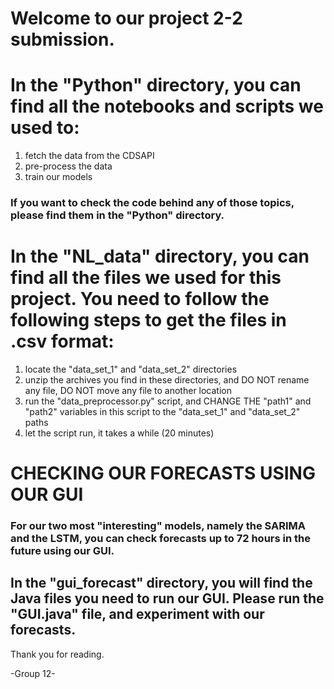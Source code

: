 # Welcome to our project 2-2 submission. 

# In the "Python" directory, you can find all the notebooks and scripts we used to:
1) fetch the data from the CDSAPI
2) pre-process the data
3) train our models

###  If you want to check the code behind any of those topics, please find them in the "Python" directory.

# In the "NL_data" directory, you can find all the files we used for this project. You need to follow the following steps to get the files in .csv format:
1) locate the "data_set_1" and "data_set_2" directories
2) unzip the archives you find in these directories, and DO NOT rename any file, DO NOT move any file to another location
3) run the "data_preprocessor.py" script, and CHANGE THE "path1" and "path2" variables in this script to the "data_set_1" and "data_set_2" paths
4) let the script run, it takes a while (20 minutes)

# CHECKING OUR FORECASTS USING OUR GUI
### For our two most "interesting" models, namely the SARIMA and the LSTM, you can check forecasts up to 72 hours in the future using our GUI.
## In the "gui_forecast" directory, you will find the Java files you need to run our GUI. Please run the "GUI.java" file, and experiment with our forecasts.

Thank you for reading.

-Group 12-
